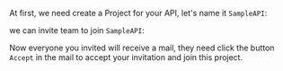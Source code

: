 At first, we need create a Project for your API, let's name it `SampleAPI`:

we can invite team to join `SampleAPI`:

Now everyone you invited will receive a mail, they need click the button `Accept` in the mail to accept your invitation and join this project. 